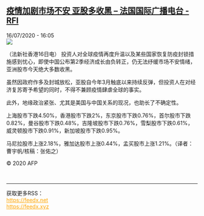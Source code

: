 <!--1594911379000-->
[疫情加剧市场不安  亚股多收黑 – 法国国际广播电台 - RFI](http://www.rfi.fr//cn/contenu/20200716-%E7%96%AB%E6%83%85%E5%8A%A0%E5%89%A7%E5%B8%82%E5%9C%BA%E4%B8%8D%E5%AE%89-%E4%BA%9A%E8%82%A1%E5%A4%9A%E6%94%B6%E9%BB%91)
------

<div>16/07/2020 - 16:05</div><img src="https://s.rfi.fr/media/display/8b51b606-c771-11ea-848c-005056bff430/w:310/p:16x9/eco0002b.200716220502.jpg"><div class="t-content__body u-clearfix"><div class="m-interstitial"></div><p>（法新社香港16日电）    投资人对全球疫情再度升温以及某些国家恢复防疫封锁措施感到忧心，即使中国公布第2季经济成长由负转正，仍无法纾缓市场不安情绪，亚洲股市今天绝大多数收黑。</p><p>    虽然因政府作多及封城放松，亚股自今年3月触底以来持续反弹，但投资人在对经济复苏寄予希望的同时，不得不兼顾疫情肆虐全球的事实。</p><p>    此外，地缘政治紧张、尤其是美国与中国关系的现况，也助长了不确定性。</p><p>    上海股市下跌4.50%，香港股市下跌2%，东京股市下跌0.76%，首尔股市下跌0.82%，曼谷股市下跌0.48%，吉隆坡股市下跌0.76%，雪梨股市下跌0.61%，威灵顿股市下跌0.91%，新加坡股市下跌0.95%。</p><p>    马尼拉股市上涨2.18%，雅加达股市上涨0.44%，孟买股市上涨1.21%。（译者：曹宇帆/核稿：张佑之）</p><p class="t-copyright">© 2020 AFP</p>        </div><br><hr><div>获取更多RSS：<br><a href="https://feedx.net" style="color:orange" target="_blank">https://feedx.net</a> <br><a href="https://feedx.xyz" style="color:orange" target="_blank">https://feedx.xyz</a><br></div>
